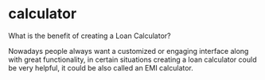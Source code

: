 # calculator
What is the benefit of creating a Loan Calculator?

Nowadays people always want a customized or engaging interface along with great functionality, in certain situations creating a loan calculator could be very helpful, it could be also called an EMI calculator.
